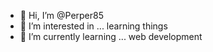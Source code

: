 - 👋 Hi, I’m @Perper85
- 👀 I’m interested in ... learning things
- 🌱 I’m currently learning ... web development

<!---
Perper85/Perper85 is a ✨ special ✨ repository because its `README.md` (this file) appears on your GitHub profile.
You can click the Preview link to take a look at your changes.
--->
